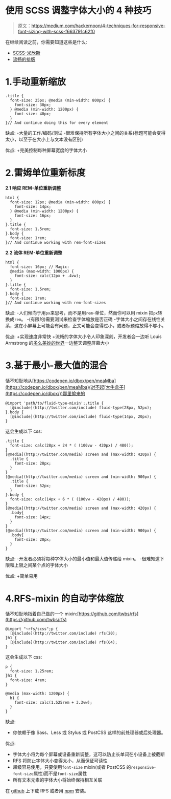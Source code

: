# 使用 SCSS 调整字体大小的 4 种技巧

> 原文：<https://medium.com/hackernoon/4-techniques-for-responsive-font-sizing-with-scss-f663791c62f0>

在继续阅读之前，你需要知道这些是什么:

*   [SCSS-米欣斯](http://sass-lang.com/guide#topic-6)
*   [流畅的排版](https://css-tricks.com/snippets/css/fluid-typography/)

# 1.手动重新缩放

```
.title {
  font-size: 25px; @media (min-width: 800px) {
    font-size: 30px;
  } @media (min-width: 1200px) {
    font-size: 40px;
  }
}// And continue doing this for every element
```

缺点:
-大量的工作/编码/测试
-很难保持所有字体大小之间的关系(标题可能会变得太小，以至于在大小上与文本没有区别)

优点:
+完美控制每种屏幕宽度的字体大小

# 2.雷姆单位重新标度

**2.1 响应 REM-单位重新调整**

```
html {
  font-size: 12px; @media (min-width: 800px) {
    font-size: 14px;
  } @media (min-width: 1200px) {
    font-size: 16px;
  }
}.title {
  font-size: 1.5rem;
}.body {
  font-size: 1rem;
}// And continue working with rem-font-sizes
```

**2.2 流体 REM-单位重新调整**

```
html {
  font-size: 16px; // Magic:
  @media (max-width: 1000px) {
    font-size: calc(12px + .4vw);
  }
}.title {
  font-size: 1.5rem;
}.body {
  font-size: 1rem;
}// And continue working with rem-font-sizes
```

缺点:
-人们倾向于用`px`来思考，而不是用`rem`-单位，然而你可以用 mixin 把`px`转换成`rem`。
-(有限的)需要测试来检查字体缩放是否正确
-字体大小之间存在线性关系，这在小屏幕上可能会有问题，正文可能会变得过小，或者标题缩放得不够小。

优点:
+实现速度非常快
+流畅的字体大小令人印象深刻，开发者会一边听 Louis Armstrong 的[多么美妙的世界](https://www.youtube.com/watch?v=A3yCcXgbKrE)一边整天调整屏幕大小

# 3.基于最小-最大值的混合

恬不知耻地从[https://codepen.io/dbox/pen/meaMba](https://codepen.io/dbox/pen/meaMba)(对不起[大牛盒子](https://codepen.io/dbox/))那里偷来的

```
@import 'path/to/fluid-type-mixin';.title {
  [@include](http://twitter.com/include) fluid-type(28px, 52px);
}.body {
  [@include](http://twitter.com/include) fluid-type(14px, 20px);
}
```

这会生成以下 css:

```
.title {
  font-size: calc(28px + 24 * ( (100vw - 420px) / 480));
}
[@media](http://twitter.com/media) screen and (max-width: 420px) {
  .title {
    font-size: 28px;
  }
}
[@media](http://twitter.com/media) screen and (min-width: 900px) {
  .title {
    font-size: 52px;
  }
}.body {
  font-size: calc(14px + 6 * ( (100vw - 420px) / 480));
}
[@media](http://twitter.com/media) screen and (max-width: 420px) {
  .body{
    font-size: 14px;
  }
}
[@media](http://twitter.com/media) screen and (min-width: 900px) {
  .body{
    font-size: 20px;
  }
}
```

缺点:
-开发者必须将每种字体大小的最小值和最大值传递给 mixin。
-很难知道下限和上限之间某个点的字体大小

优点:
+简单易用

# 4.RFS-mixin 的自动字体缩放

恬不知耻地指着自己做的一个 mixin:[https://github.com/twbs/rfs](https://github.com/twbs/rfs)

```
@import "~rfs/scss";p {
  [@include](http://twitter.com/include) rfs(20);
}h1 {
  [@include](http://twitter.com/include) rfs(64);
}
```

这会生成以下 css:

```
p {
  font-size: 1.25rem;
}h1 {
  font-size: 4rem;
}

@media (max-width: 1200px) {
  h1 {
    font-size: calc(1.525rem + 3.3vw);
  }
}
```

缺点:

*   你依赖于像 Sass、Less 或 Stylus 或 PostCSS 这样的前处理器或后处理器。

优点:

*   字体大小将为每个屏幕或设备重新调整，这可以防止长单词在小设备上被截断
*   RFS 将防止字体大小变得太小，从而保证可读性
*   超级容易使用，只要使用`font-size` mixin(或者 PostCSS 的`responsive-font-size`属性)而不是`font-size`属性
*   所有文本元素的字体大小将始终保持相互关联

在 [github](https://github.com/project-rfs/rfs) 上下载 RFS 或者用 [npm](https://www.npmjs.com/package/rfs) 安装。